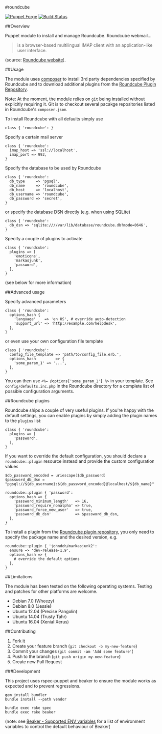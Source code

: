 #roundcube

[![Puppet Forge](https://img.shields.io/puppetforge/v/tohuwabohu/roundcube.svg)](https://forge.puppetlabs.com/tohuwabohu/roundcube)
[![Build Status](https://travis-ci.org/tohuwabohu/puppet-roundcube.png?branch=master)](https://travis-ci.org/tohuwabohu/puppet-roundcube)

##Overview

Puppet module to install and manage Roundcube. Roundcube webmail...

> is a browser-based multilingual IMAP client with an application-like user interface.

(source: [Roundcube website](https://roundcube.net/)).

##Usage

The module uses [composer](https://getcomposer.org/) to install 3rd party dependencies specified by Roundcube and to
download additional plugins from the [Roundcube Plugin Repository](http://plugins.roundcube.net/).

Note: At the moment, the module relies on `git` being installed without explicitly requiring it. Git is to checkout
several pacakge repositories listed in Roundcube's `composer.json`.

To install Roundcube with all defaults simply use

```
class { 'roundcube': }
```

Specify a certain mail server

```
class { 'roundcube':
  imap_host => 'ssl://localhost',
  imap_port => 993,
}
```

Specify the database to be used by Roundcube

```
class { 'roundcube':
  db_type     => 'pgsql',
  db_name     => 'roundcube',
  db_host     => 'localhost',
  db_username => 'roundcube',
  db_password => 'secret',
}
```

or specify the database DSN directly (e.g. when using SQLite)

```
class { 'roundcube':
  db_dsn => 'sqlite:////var/lib/database/roundcube.db?mode=0646',
}
```

Specify a couple of plugins to activate

```
class { 'roundcube':
  plugins => [
    'emoticons',
    'markasjunk',
    'password',
  ],
}
```
(see below for more information)

##Advanced usage

Specify advanced parameters

```
class { 'roundcube':
  options_hash {
    'language'    => 'en_US', # override auto-detection
    'support_url' => 'http://example.com/helpdesk',
  },
}
```

or even use your own configuration file template

```
class { 'roundcube':
  config_file_template => 'path/to/config_file.erb.',
  options_hash         => {
    'some_param_1' => '...',
  },
}
```

You can then use `<%= @options['some_param_1'] %>` in your template. See `config/defaults.inc.php` in the Roundcube
directory for a complete list of possible configuration arguments.

##Roundcube plugins

Roundcube ships a couple of very useful plugins. If you're happy with the default settings, you can enable plugins by
simply adding the plugin names to the `plugins` list:

```
class { 'roundcube':
  plugins => [
    'password',
  ],
}
```

If you want to override the default configuration, you should declare a `roundcube::plugin` resource instead and provide
the custom configuration values

```
$db_password_encoded = uriescape($db_password)
$password_db_dsn = "pgsql://${db_username}:${db_password_encoded}@localhost/${db_name}"

roundcube::plugin { 'password':
  options_hash => {
    'password_minimum_length'   => 16,
    'password_require_nonalpha' => true,
    'password_force_new_user'   => true,
    'password_db_dsn'           => $password_db_dsn,
  },
}
```

To install a plugin from the [Roundcube plugin repository](https://plugins.roundcube.net/), you only need to specify
the package name and the desired version, e.g.

```
roundcube::plugin { 'johndoh/markasjunk2':
  ensure => 'dev-release-1.9',
  options_hash => {
    # override the default options
  },
}
```

##Limitations

The module has been tested on the following operating systems. Testing and patches for other platforms are welcome.

* Debian 7.0 (Wheezy)
* Debian 8.0 (Jessie)
* Ubuntu 12.04 (Precise Pangolin)
* Ubuntu 14.04 (Trusty Tahr)
* Ubuntu 16.04 (Xenial Xerus)

##Contributing

1. Fork it
2. Create your feature branch (`git checkout -b my-new-feature`)
3. Commit your changes (`git commit -am 'Add some feature'`)
4. Push to the branch (`git push origin my-new-feature`)
5. Create new Pull Request

###Development

This project uses rspec-puppet and beaker to ensure the module works as expected and to prevent regressions.

```
gem install bundler
bundle install --path vendor

bundle exec rake spec
bundle exec rake beaker
```
(note: see [Beaker - Supported ENV variables](https://github.com/puppetlabs/beaker-rspec/blob/master/README.md) for a
list of environment variables to control the default behaviour of Beaker)
